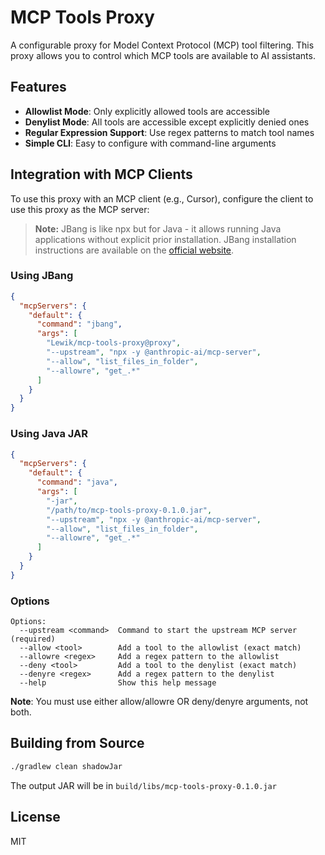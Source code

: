 # MCP Tools Proxy

A configurable proxy for Model Context Protocol (MCP) tool filtering. This proxy allows you to control which MCP tools are available to AI assistants.

## Features

- **Allowlist Mode**: Only explicitly allowed tools are accessible
- **Denylist Mode**: All tools are accessible except explicitly denied ones
- **Regular Expression Support**: Use regex patterns to match tool names
- **Simple CLI**: Easy to configure with command-line arguments


## Integration with MCP Clients

To use this proxy with an MCP client (e.g., Cursor), configure the client to use this proxy as the MCP server:

> **Note:** JBang is like npx but for Java - it allows running Java applications without explicit prior installation. JBang installation instructions are available on the [official website](https://www.jbang.dev/download/).

### Using JBang

```json
{
  "mcpServers": {
    "default": {
      "command": "jbang",
      "args": [
        "Lewik/mcp-tools-proxy@proxy", 
        "--upstream", "npx -y @anthropic-ai/mcp-server", 
        "--allow", "list_files_in_folder", 
        "--allowre", "get_.*"
      ]
    }
  }
}
```

### Using Java JAR

```json
{
  "mcpServers": {
    "default": {
      "command": "java",
      "args": [
        "-jar", 
        "/path/to/mcp-tools-proxy-0.1.0.jar", 
        "--upstream", "npx -y @anthropic-ai/mcp-server", 
        "--allow", "list_files_in_folder", 
        "--allowre", "get_.*"
      ]
    }
  }
}
```

### Options

```
Options:
  --upstream <command>  Command to start the upstream MCP server (required)
  --allow <tool>        Add a tool to the allowlist (exact match)
  --allowre <regex>     Add a regex pattern to the allowlist
  --deny <tool>         Add a tool to the denylist (exact match)
  --denyre <regex>      Add a regex pattern to the denylist
  --help                Show this help message
```

**Note**: You must use either allow/allowre OR deny/denyre arguments, not both.

## Building from Source

```bash
./gradlew clean shadowJar
```

The output JAR will be in `build/libs/mcp-tools-proxy-0.1.0.jar`

## License

MIT 